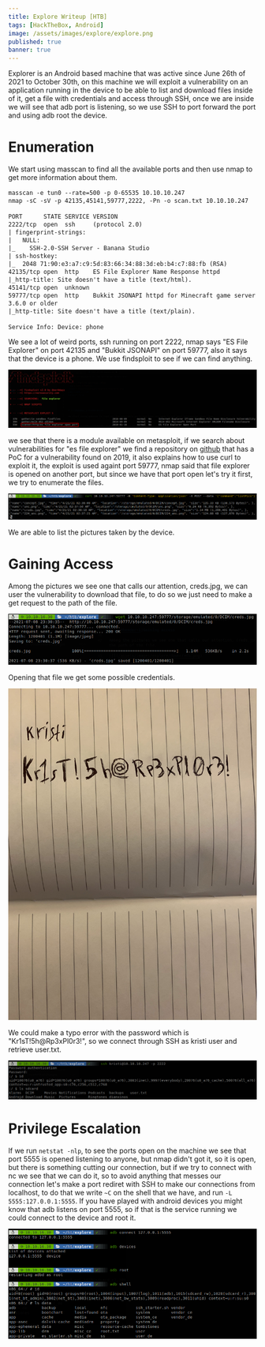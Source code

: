 ```yaml
---
title: Explore Writeup [HTB]
tags: [HackTheBox, Android]
image: /assets/images/explore/explore.png
published: true
banner: true
---
```


Explorer is an Android based machine that was active since June 26th of 2021 to October 30th, on this machine we will exploit a vulnerability on an application running in the device to be able to list and download files inside of it, get a file with credentials and access through SSH, once we are inside we will see that adb port is listening, so we use SSH to port forward the port and using adb root the device.

# [](#header-1)Enumeration

We start using masscan to find all the available ports and then use nmap to get more information about them.

```
masscan -e tun0 --rate=500 -p 0-65535 10.10.10.247
nmap -sC -sV -p 42135,45141,59777,2222, -Pn -o scan.txt 10.10.10.247

PORT      STATE SERVICE VERSION
2222/tcp  open  ssh     (protocol 2.0)
| fingerprint-strings: 
|   NULL: 
|_    SSH-2.0-SSH Server - Banana Studio
| ssh-hostkey: 
|_  2048 71:90:e3:a7:c9:5d:83:66:34:88:3d:eb:b4:c7:88:fb (RSA)
42135/tcp open  http    ES File Explorer Name Response httpd
|_http-title: Site doesn't have a title (text/html).
45141/tcp open  unknown
59777/tcp open  http    Bukkit JSONAPI httpd for Minecraft game server 3.6.0 or older
|_http-title: Site doesn't have a title (text/plain).

Service Info: Device: phone
```

We see a lot of weird ports, ssh running on port 2222, nmap says "ES File Explorer" on port 42135 and "Bukkit JSONAPI" on port 59777, also it says that the device is a phone. We use findsploit to see if we can find anything.

![](/assets/images/explore/findsploit.png)

we see that there is a module available on metasploit, if we search about vulnerabilities for "es file explorer" we find a repository on [github](https://github.com/fs0c131y/ESFileExplorerOpenPortVuln) that has a PoC for a vulnerability found on 2019, it also explains how to use curl to exploit it, the exploit is used againt port 59777, nmap said that file explorer is opened on another port, but since we have that port open let's try it first, we try to enumerate the files.

![](/assets/images/explore/listpics.png)

We are able to list the pictures taken by the device.

# [](#header-1)Gaining Access

Among the pictures we see one that calls our attention, creds.jpg, we can user the vulnerability to download that file, to do so we just need to make a get request to the path of the file.

![](/assets/images/explore/downcreds.png)

Opening that file we get some possible credentials.

![](/assets/images/explore/creds.jpg)

We could make a typo error with the password which is "Kr1sT!5h@Rp3xPl0r3!", so we connect through SSH as kristi user and retrieve user.txt.

![](/assets/images/explore/shell.png)

# [](#header-1)Privilege Escalation

If we run `netstat -nlp`, to see the ports open on the machine we see that port 5555 is opened listening to anyone, but nmap didn't got it, so it is open, but there is something cutting our connection, but if we try to connect with nc we see that we can do it, so to avoid anything that messes our connection let's make a port rediret with SSH to make our connections from localhost, to do that we write `~C` on the shell that we have, and run `-L 5555:127.0.0.1:5555`. If you have played with android devices you might know that adb listens on port 5555, so if that is the service running we could connect to the device and root it.

![](/assets/images/explore/root.png)